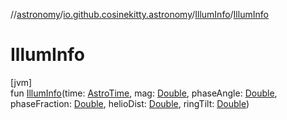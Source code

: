 //[astronomy](../../../index.md)/[io.github.cosinekitty.astronomy](../index.md)/[IllumInfo](index.md)/[IllumInfo](-illum-info.md)

# IllumInfo

[jvm]\
fun [IllumInfo](-illum-info.md)(time: [AstroTime](../-astro-time/index.md), mag: [Double](https://kotlinlang.org/api/latest/jvm/stdlib/kotlin/-double/index.html), phaseAngle: [Double](https://kotlinlang.org/api/latest/jvm/stdlib/kotlin/-double/index.html), phaseFraction: [Double](https://kotlinlang.org/api/latest/jvm/stdlib/kotlin/-double/index.html), helioDist: [Double](https://kotlinlang.org/api/latest/jvm/stdlib/kotlin/-double/index.html), ringTilt: [Double](https://kotlinlang.org/api/latest/jvm/stdlib/kotlin/-double/index.html))
